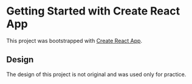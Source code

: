 # Getting Started with Create React App

This project was bootstrapped with [Create React App](https://github.com/facebook/create-react-app).

## Design

The design of this project is not original and was used only for practice.


